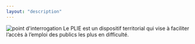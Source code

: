 ```yaml
---
layout: "description"
---
```


<script>
  import questionMark from "./question-mark-blue.svg"
</script>

![point d'interrogation]({questionMark}) Le PLIE est un dispositif territorial qui vise à faciliter l’accès à l’emploi des publics les plus en difficulté.